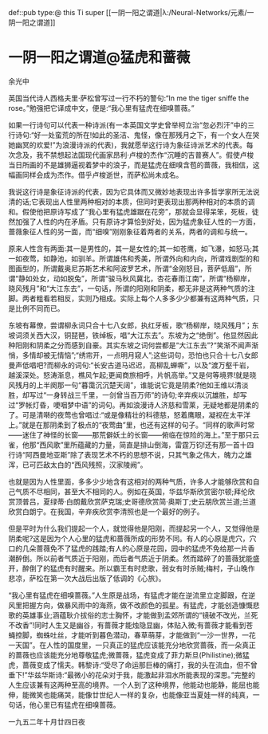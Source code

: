 def::pub type:@ this Ti super [[一阴一阳之谓道|λ:/Neural-Networks/元素/一阴一阳之谓道]]


# 一阴一阳之谓道@猛虎和蔷薇

余光中

英国当代诗人西格夫里·萨松曾写过一行不朽的警句:“In me the tiger sniffe the rose。”勉强把它译成中文，便是:“我心里有猛虎在细嗅蔷薇。”

如果一行诗句可以代表一种诗派(有一本英国文学史曾举柯立治“忽必烈汗”中的三行诗句:“好一处蛮荒的所在!如此的圣洁、鬼怪，像在那残月之下，有一个女人在哭她幽冥的欢爱!”为浪漫诗派的代表)，我就愿举这行诗为象征诗派艺术的代表。每次念及，我不禁想起法国现代画家昂利·卢梭的杰作“沉睡的吉普赛人”。假使卢梭当日所画的不是雄狮逼视着梦中的浪子，而是猛虎在细嗅含苞的蔷薇，我相信，这幅画同样会成为杰作。借乎卢梭逝世，而萨松尚未成名。

我说这行诗是象征诗派的代表，因为它具体而又微妙地表现出许多哲学家所无法说清的话;它表现出人性里两种相对的本质，但同时更表现出那两种相对的本质的调和。假使他把原诗写成了“我心里有猛虎雄踞在花旁”，那就会显得呆笨，死板，徒然加强了人性的内在矛盾。只有原诗才算恰到好处，因为猛虎象征人性的一方面，蔷薇象征人性的另一面，而“细嗅”刚刚象征着两者的关系，两者的调和与统一。

原来人性含有两面:其一是男性的，其一是女性的;其一如苍鹰，如飞瀑，如怒马;其一如夜莺，如静池，如驯羊。所谓雄伟和秀美，所谓外向和内向，所谓戏剧型的和图画型的，所谓戴奥尼苏斯艺术和阿波罗艺术，所谓“金刚怒目，菩萨低眉”，所谓“静如处女，动如脱兔”，所谓“骏马秋风冀北，杏花春雨江南”，所谓“杨柳岸，晓风残月”和“大江东去”，一句话，所谓的阳刚和阴柔，都无非是这两种气质的注脚。两者粗看若相反，实则乃相成。实际上每个人多多少少都兼有这两种气质，只是比例不同而已。

东坡有幕僚，尝谓柳永词只合十七八女郎，执红牙板，歌“杨柳岸，晓风残月”；东坡词须关西大汉，铜琵琶，铁绰板，唱“大江东去”。东坡为之“绝倒”。他显然因此种阳刚和阴柔之分而感到自豪。其实东坡之词何尝都是“大江东去”?“笑渐不闻声渐悄，多情却被无情恼”;“绣帘开，一点明月窥人”;这些词句，恐怕也只合十七八女郎曼声低唱吧?而柳永的词句:“长安古道马迟迟，高柳乱蝉嘶”，以及“渡万壑千岩，越溪深处。怒涛渐息，樵风乍起;更闻商旅相呼，片帆高举。”又是何等境界!就是晓风残月的上半阕那一句“暮霭沉沉楚天阔”，谁能说它竟是阴柔?他如王维以清淡胜，却写过“一身转战三千里，一剑曾当百万师”的诗句;辛弃疾以沉雄胜，却写过“罗帐灯昏，哽咽梦中语”的词句。再如浪漫诗人济慈和雪莱，无疑地都是阴柔的了。可是清啭的夜莺也曾唱过:“或是像精壮的科德慈，怒着鹰眼，凝视在太平洋上。”就是在那阴柔到了极点的“夜莺曲”里，也还有这样的句子。“同样的歌声时常——迷住了神怪的长窗——那荒僻妖土的长窗——俯临在惊险的海上。”至于那只云雀，他那“西风歌”里所蕴藏的力量，简直是排山倒海，雷霆万钧!还有那一首十四行诗“阿西曼地亚斯”除了表现艺术不朽的思想不说，只其气象之伟大，魄力之雄浑，已可匹敌太白的“西风残照，汉家陵阙”。

也就是因为人性里面，多多少少地含有这相对的两种气质，许多人才能够欣赏和自己气质不尽相同，甚至大不相同的人。例如在英国，华兹华斯欣赏密尔顿;拜伦欣赏顶普吕，夏绿蒂·白朗戴欣赏萨克瑞;史哥德欣赏简·奥斯丁;史云朋欣赏兰道;兰道欣赏白朗宁。在我国，辛弃疾欣赏李清照也是一个最好的例子。

但是平时为什么我们提起一个人，就觉得他是阳刚，而提起另一个人，又觉得他是阴柔呢?这是因为个人心里的猛虎和蔷薇所成的形势不同。有人的心原是虎穴，穴口的几朵蔷薇免不了猛虎的践踏;有人的心原是花园，园中的猛虎不免给那一片香潮醉倒。所以前者气质近于阳刚，而后者气质近于阴柔。然而踏碎了的蔷薇犹能盛开，醉倒了的猛虎有时醒来。所以霸王有时悲歌，弱女有时杀贼;梅村，子山晚作悲凉，萨松在第一次大战后出版了低调的《心旅》。

“我心里有猛虎在细嗅蔷薇。”人生原是战场，有猛虎才能在逆流里立定脚跟，在逆风里把握方向，做暴风雨中的海燕，做不改颜色的孤星。有猛虎，才能创造慷慨悲歌的英雄事业;涵蕴耿介拔俗的志士胸怀，才能做到孟郊所谓的“镜破不改光，兰死不改香”!同时人生又是幽谷，有蔷薇才能烛隐显幽，体贴入微;有蔷薇才能看到苍蝇控脚，蜘蛛吐丝，才能听到暮色潜动，春草萌芽，才能做到“一沙一世界，一花一天国”。在人性的国度里，一只真正的猛虎应该能充分地欣赏蔷薇，而一朵真正的蔷薇也应该能充分地尊敬猛虎;微蔷薇，猛虎变成了菲力斯旦(Philistine);微猛虎，蔷薇变成了懦夫。韩黎诗:“受尽了命运那巨棒的痛打，我的头在流血，但不曾垂下!”华兹华斯诗:“最微小的花朵对于我，能激起非泪水所能表现的深思。”完整的人生应该兼有这两种至高的境界。一个人到了这种境界，他能动也能静，能屈也能伸，能微笑也能痛哭，能像廿世纪人一样的复杂，也能像亚当夏娃一样的纯真，一句话，他心里已有猛虎在细嗅蔷薇。

一九五二年十月廿四日夜